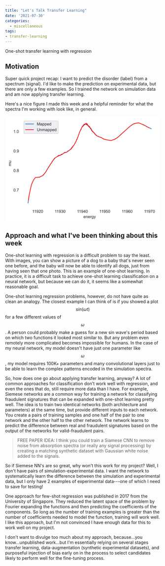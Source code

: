 ```yaml
---
title: "Let's Talk Transfer Learning"
date: '2021-07-30'
categories:
  - miscellaneous
tags: 
- transfer-learning
---
```


One-shot transfer learning with regression

## Motivation
Super quick project recap: I want to predict the disorder (label) from a spectrum (signal). I'd like to make the prediction on experimental data, but there are only a few examples. So I trained the network on simulation data and am now applying transfer learning.

Here's a nice figure I made this week and a helpful reminder for what the spectra I'm working with look like, in general.
<!-- <iframe src="/assets/images/same_r_random_dir_plotly.html" height="600px" width="150%" style="border:none;"></iframe> -->
![](https://github.com/jthaller/jthaller.github.io/blob/master/assets/images/interpolation-quality-exp-data.png?raw=true)

## Approach and what I've been thinking about this week
One-shot learning with regression is a difficult problem to say the least. With images, you can show a picture of a dog to a baby that's never seen one before, and the baby will now be able to identify all dogs, just from having seen that one photo. This is an example of one-shot learning. In practice, it is a difficult task to achieve one-shot learning classification on a neural network, but because we can do it, it seems like a somewhat reasonable goal. 

One-shot learning regression problems, however, do not have quite as clean an analogy. The closest example I can think of is if you showed a plot $$sin(\omega t)$$ for a few different values of $$\omega$$. A person could probably make a guess for a new sin wave's period based on which two functions it looked most similar to. But any problem even remotely more complicated becomes impossible for humans. In the case of my neural network, my model doesn't have just one parameter like $$\omega$$, my model requires 100K+ parameters and many convolutional layers just to be able to learn the complex patterns encoded in the simulation spectra.

So, how does one go about applying transfer learning, anyway? A lot of common approaches for classification don't work well with regression, and even the ones that do, still require more data than I have. For example, Siemese networks are a common way for training a network for classifying fraudulent signatures that can be expanded with one-shot learning pretty well. The idea is to train two identical networks (both architecture and parameters) at the same time, but provide different inputs to each network. You create a pairs of training samples and one half of the pair to one network and the other half to the other network. The network learns to predict the difference between real and fraudulent signatures based on the output of the networks for valid-fraudulent pairs.

>FREE PAPER IDEA: I think you could train a Siamese CNN to remove noise from absorption spectra (or really any signal processing) by creating a matching synthetic dataset with Gaussian white noise added to the signals.

So if Siemese NN's are so great, why won't this work for my project? Well, I don't have pairs of simulation-experimental data. I want the network to systematically learn the difference between the simulation and experimental data, but I only have 2 examples of experimental data---one of which I need to save for testing! 

One approach for few-shot regression was published in 2017 from the University of Singapore. They reduced the latent space of the problem by Fourier expanding the functions and then predicting the coefficients of the components. So long as the number of training examples is greater than the number of coefficients needed to model the function, training will work well. I like this approach, but I'm not convinced I have enough data for this to work well on my project.

I don't want to divulge too much about my approach, because...you know...unpublished work...but I'm essentially relying on several stages transfer learning, data-augmentation (synthetic experimental datasets), and purposeful injection of bias early on in the process to select candidates likely to perform well for the fine-tuning process.




